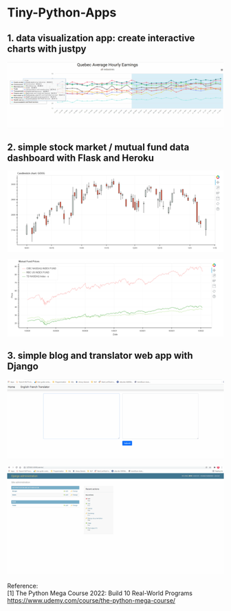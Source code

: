 # Tiny-Python-Apps

## 1. data visualization app: create interactive charts with justpy

![image](https://github.com/weyoweyo/Tiny-Python-Apps/blob/main/01-data-visualization-app/img/all_industry.gif)


## 2. simple stock market / mutual fund data dashboard with Flask and Heroku

![image](https://github.com/weyoweyo/Tiny-Python-Apps/blob/main/02-stock-market-data-dashboard/img/img1.PNG)



![image](https://github.com/weyoweyo/Tiny-Python-Apps/blob/main/02-stock-market-data-dashboard/img/img2.PNG)


## 3. simple blog and translator web app with Django

![image](https://github.com/weyoweyo/Tiny-Python-Apps/blob/main/03-translator-app/img/tra.gif)



![image](https://github.com/weyoweyo/Tiny-Python-Apps/blob/main/03-translator-app/img/blog.gif)



Reference:  
[1] The Python Mega Course 2022: Build 10 Real-World Programs  
https://www.udemy.com/course/the-python-mega-course/